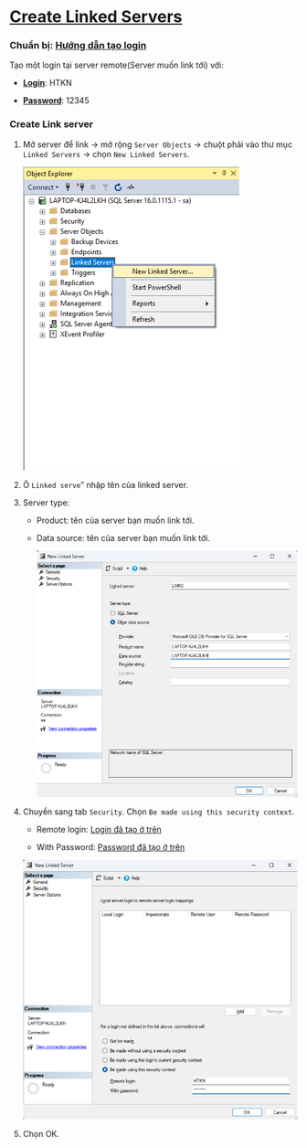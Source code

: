 # [Create Linked Servers](#create-linked-servers)

### Chuẩn bị: [Hướng dẫn tạo login](../Create-Login/README.md)

Tạo một login tại server remote(Server muốn link tới) với:

- **[Login](#login)<a id="login"></a>**: HTKN

- **[Password](#password)<a id="password"></a>**: 12345

### Create Link server

1. Mở server để link -> mở rộng `Server Objects` -> chuột phải vào thư mục `Linked Servers` -> chọn `New Linked Servers`.

    ![alt text](./imgs/image-1.png)

2. Ô `Linked serve`” nhập tên của linked server.

3. Server type:
    
    - Product: tên của server bạn muốn link tới.
    
    - Data source: tên của server bạn muốn link tới.

        ![alt text](./imgs/image-2.png)

4. Chuyển sang tab `Security`. Chọn `Be made using this security context`.

    - Remote login: [Login đã tạo ở trên](#login)

    - With Password: [Password đã tạo ở trên](#password)

    ![alt text](./imgs/image-3.png)

5. Chọn OK.